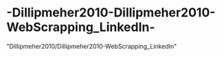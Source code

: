 # -Dillipmeher2010-Dillipmeher2010-WebScrapping_LinkedIn-
"Dillipmeher2010/Dillipmeher2010-WebScrapping_LinkedIn"
